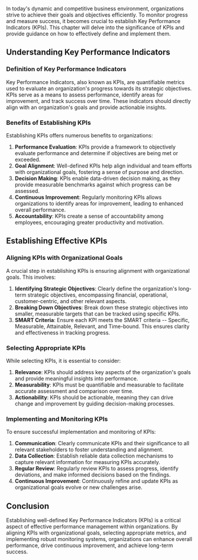 
In today's dynamic and competitive business environment, organizations strive to achieve their goals and objectives efficiently. To monitor progress and measure success, it becomes crucial to establish Key Performance Indicators (KPIs). This chapter will delve into the significance of KPIs and provide guidance on how to effectively define and implement them.

Understanding Key Performance Indicators
----------------------------------------

### Definition of Key Performance Indicators

Key Performance Indicators, also known as KPIs, are quantifiable metrics used to evaluate an organization's progress towards its strategic objectives. KPIs serve as a means to assess performance, identify areas for improvement, and track success over time. These indicators should directly align with an organization's goals and provide actionable insights.

### Benefits of Establishing KPIs

Establishing KPIs offers numerous benefits to organizations:

1. **Performance Evaluation**: KPIs provide a framework to objectively evaluate performance and determine if objectives are being met or exceeded.
2. **Goal Alignment**: Well-defined KPIs help align individual and team efforts with organizational goals, fostering a sense of purpose and direction.
3. **Decision Making**: KPIs enable data-driven decision making, as they provide measurable benchmarks against which progress can be assessed.
4. **Continuous Improvement**: Regularly monitoring KPIs allows organizations to identify areas for improvement, leading to enhanced overall performance.
5. **Accountability**: KPIs create a sense of accountability among employees, encouraging greater productivity and motivation.

Establishing Effective KPIs
---------------------------

### Aligning KPIs with Organizational Goals

A crucial step in establishing KPIs is ensuring alignment with organizational goals. This involves:

1. **Identifying Strategic Objectives**: Clearly define the organization's long-term strategic objectives, encompassing financial, operational, customer-centric, and other relevant aspects.
2. **Breaking Down Objectives**: Break down these strategic objectives into smaller, measurable targets that can be tracked using specific KPIs.
3. **SMART Criteria**: Ensure each KPI meets the SMART criteria -- Specific, Measurable, Attainable, Relevant, and Time-bound. This ensures clarity and effectiveness in tracking progress.

### Selecting Appropriate KPIs

While selecting KPIs, it is essential to consider:

1. **Relevance**: KPIs should address key aspects of the organization's goals and provide meaningful insights into performance.
2. **Measurability**: KPIs must be quantifiable and measurable to facilitate accurate assessment and comparison over time.
3. **Actionability**: KPIs should be actionable, meaning they can drive change and improvement by guiding decision-making processes.

### Implementing and Monitoring KPIs

To ensure successful implementation and monitoring of KPIs:

1. **Communication**: Clearly communicate KPIs and their significance to all relevant stakeholders to foster understanding and alignment.
2. **Data Collection**: Establish reliable data collection mechanisms to capture relevant information for measuring KPIs accurately.
3. **Regular Review**: Regularly review KPIs to assess progress, identify deviations, and make informed decisions based on the findings.
4. **Continuous Improvement**: Continuously refine and update KPIs as organizational goals evolve or new challenges arise.

Conclusion
----------

Establishing well-defined Key Performance Indicators (KPIs) is a critical aspect of effective performance management within organizations. By aligning KPIs with organizational goals, selecting appropriate metrics, and implementing robust monitoring systems, organizations can enhance overall performance, drive continuous improvement, and achieve long-term success.
